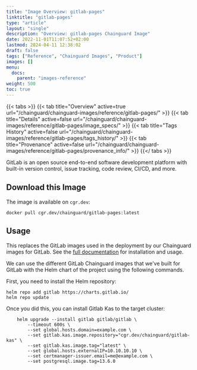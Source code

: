 ```yaml
---
title: "Image Overview: gitlab-pages"
linktitle: "gitlab-pages"
type: "article"
layout: "single"
description: "Overview: gitlab-pages Chainguard Image"
date: 2022-11-01T11:07:52+02:00
lastmod: 2024-04-11 12:38:02
draft: false
tags: ["Reference", "Chainguard Images", "Product"]
images: []
menu: 
  docs: 
    parent: "images-reference"
weight: 500
toc: true
---
```


{{< tabs >}}
{{< tab title="Overview" active=true url="/chainguard/chainguard-images/reference/gitlab-pages/" >}}
{{< tab title="Details" active=false url="/chainguard/chainguard-images/reference/gitlab-pages/image_specs/" >}}
{{< tab title="Tags History" active=false url="/chainguard/chainguard-images/reference/gitlab-pages/tags_history/" >}}
{{< tab title="Provenance" active=false url="/chainguard/chainguard-images/reference/gitlab-pages/provenance_info/" >}}
{{</ tabs >}}



<!--overview:start-->
GitLab is an open source end-to-end software development platform with built-in version control, issue tracking, code review, CI/CD, and more.
<!--overview:end-->

## Download this Image

The image is available on `cgr.dev`:

```
docker pull cgr.dev/chainguard/gitlab-pages:latest
```


<!--body:start-->
## Usage

This replaces the GitLab images used in the deployment by our Chainguard images for GitLab.
See the [full documentation](https://docs.gitlab.com/charts/) for installation and usage.

We can use the different GitLab Chainguard images that we've built for GitLab with the Helm chart of the project using the following commands.

First, you need to install the Helm repository:

```shell
helm repo add gitlab https://charts.gitlab.io/
helm repo update
```

Once you did this, you can install Gitlab Kas to the target cluster:

```shell
    helm upgrade --install gitlab gitlab/gitlab \
        --timeout 600s \
        --set global.hosts.domain=example.com \
        --set gitlab.kas.image.repository="cgr.dev/chainguard/gitlab-kas" \
        --set gitlab.kas.image.tag="latest" \
        --set global.hosts.externalIP=10.10.10.10 \
        --set certmanager-issuer.email=me@example.com \
        --set postgresql.image.tag=13.6.0
```
<!--body:end-->


